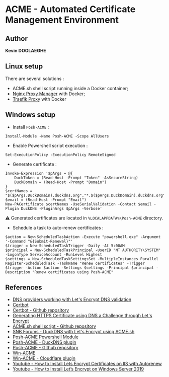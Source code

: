 # ACME - Automated Certificate Management Environment

## Author

**Kevin DOOLAEGHE**

## Linux setup

There are several solutions :
* ACME.sh shell script running inside a Docker container;
* [Nginx Proxy Manager](https://nginxproxymanager.com/) with Docker;
* [Traefik Proxy](https://doc.traefik.io/traefik/) with Docker

## Windows setup

* Install `Posh-ACME` :
```
Install-Module -Name Posh-ACME -Scope AllUsers
```

* Enable Powershell script execution :
```
Set-ExecutionPolicy -ExecutionPolicy RemoteSigned
```

* Generate certificate :
```
Invoke-Expression '$pArgs = @{
    DuckToken = (Read-Host -Prompt "Token" -AsSecureString)
    DuckDomain = (Read-Host -Prompt "Domain")
}
$certNames = "$($pArgs.DuckDomain).duckdns.org","*.$($pArgs.DuckDomain).duckdns.org"
$email = (Read-Host -Prompt "Email")
New-PACertificate $certNames -UseSerialValidation -Contact $email -Plugin DuckDNS -PluginArgs $pArgs -Verbose'
```
⚠️ Generated certificates are located in `%LOCALAPPDATA%\Posh-ACME` directory.

* Schedule a task to auto-renew certificates :
```
$action = New-ScheduledTaskAction -Execute "powershell.exe" -Argument '-Command "&{Submit-Renewal}"'
$trigger = New-ScheduledTaskTrigger -Daily -At 5:00AM
$principal = New-ScheduledTaskPrincipal -UserID "NT AUTHORITY\SYSTEM" -LogonType ServiceAccount -RunLevel Highest
$settings = New-ScheduledTaskSettingsSet -MultipleInstances Parallel
Register-ScheduledTask -TaskName "Renew certificates" -Trigger $trigger -Action $action -Settings $settings -Principal $principal -Description "Renew certificates using Posh-ACME"
```

## References

* [DNS providers working with Let's Encrypt DNS validation](https://community.letsencrypt.org/t/dns-providers-who-easily-integrate-with-lets-encrypt-dns-validation/86438)
* [Certbot](https://certbot.eff.org/)
* [Certbot - Github repository](https://github.com/certbot/certbot)
* [Generating HTTPS Certificate using DNS a Challenge through Let's Encrypt](https://web.navan.dev/posts/2020-11-17-Lets-Encrypt-DuckDns.html)
* [ACME.sh shell script - Github repository](https://github.com/acmesh-official/acme.sh)
* [SNB Forums - DuckDNS with Let's Encrypt using ACME.sh](https://www.snbforums.com/threads/duckdns-with-letsencrypt.86114/)
* [Posh-ACME Powershell Module](https://poshac.me/)
* [Posh-ACME - DuckDNS plugin](https://poshac.me/docs/v4/Plugins/DuckDNS/)
* [Posh-ACME - Github repository](https://github.com/rmbolger/Posh-ACME)
* [Win-ACME](https://www.win-acme.com/)
* [Win-ACME - Cloudflare plugin](https://www.win-acme.com/reference/plugins/validation/dns/cloudflare)
* [Youtube - How to Install Lets Encrypt Certificates on IIS with Autorenew](https://www.youtube.com/watch?v=vbk5kUT7GeY)
* [Youtube - How to Install Let’s Encrypt on Windows Server 2019](https://www.youtube.com/watch?v=XA5Hn9Ifnd4)
